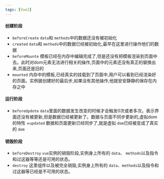 ```yaml
---
tags: [Vue2]
---
```

#### 创建阶段

+ `beforeCreate`
  `data`和 `methods`中的数据还没有被初始化
+ `created`
  `data`和 `methods`中的数据已经被初始化,最早在这里进行操作他们的数据
+ `beforeMounte`
  模板已经在内存中编辑完成了,但是还没有把模板渲染到页面中去。此时对dom元素无法进行相关的操作,页面中的元素还没有真正的替换出来,页面还是旧的
+ `mounted`
  内存中的模板,已经真实的挂载到了页面中,用户可以看到已经渲染好的页面。实例披创建好的最后步,如果没有其他操作,他就安安静静的保存在内存之中

#### 运行阶段

+ `beforeUpdote`
  `data`里面的数据发生改变的时候才会触发0次或者多次。表示界面还没有被更新,但是数据已经被更新了。数据与页面不同步更新的,虚拟dom的特性
  +`updated`
  数据和页面更新已经同步了,就是虚拟 `dom`已经被变成了真实的 `dom`

#### 销毁阶段

+ `beforeDestroy`
  `vue`实例的销毁阶段,实例身上所有的 `data`、 `methods`以及指令和过这器等等还是可用的状态。
+ `destroy`
  这里组件以及被完全销毁,实例身上所有的 `data`、`methods`以及指令和过这器等已经是不可用的状态。
